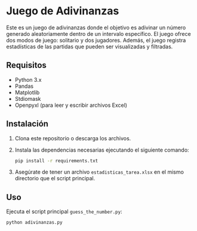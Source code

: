 # Juego de Adivinanzas

Este es un juego de adivinanzas donde el objetivo es adivinar un número generado aleatoriamente dentro de un intervalo específico. El juego ofrece dos modos de juego: solitario y dos jugadores. Además, el juego registra estadísticas de las partidas que pueden ser visualizadas y filtradas.

## Requisitos

- Python 3.x
- Pandas
- Matplotlib
- Stdiomask
- Openpyxl (para leer y escribir archivos Excel)

## Instalación

1. Clona este repositorio o descarga los archivos.
2. Instala las dependencias necesarias ejecutando el siguiente comando:

    ```bash
    pip install -r requirements.txt
    ```

3. Asegúrate de tener un archivo `estadisticas_tarea.xlsx` en el mismo directorio que el script principal.

## Uso

Ejecuta el script principal `guess_the_number.py`:

```bash
python adivinanzas.py
